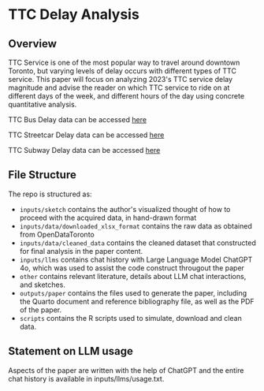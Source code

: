 # TTC Delay Analysis

## Overview

TTC Service is one of the most popular way to travel around downtown Toronto, but varying levels of delay occurs with different types of TTC service. This paper will focus on analyzing 2023's TTC service delay magnitude and advise the reader on which TTC service to ride on at different days of the week, and different hours of the day using concrete quantitative analysis.

TTC Bus Delay data can be accessed [here](https://open.toronto.ca/dataset/ttc-bus-delay-data/)

TTC Streetcar Delay data can be accessed [here](https://open.toronto.ca/dataset/ttc-streetcar-delay-data/)

TTC Subway Delay data can be accessed [here](https://open.toronto.ca/dataset/ttc-subway-delay-data/)


## File Structure

The repo is structured as:

-   `inputs/sketch` contains the author's visualized thought of how to proceed with the acquired data, in hand-drawn format
-   `inputs/data/downloaded_xlsx_format` contains the raw data as obtained from OpenDataToronto
-   `inputs/data/cleaned_data` contains the cleaned dataset that constructed for final analysis in the paper content.
-   `inputs/llms` contains chat history with Large Language Model ChatGPT 4o, which was used to assist the code construct througout the paper
-   `other` contains relevant literature, details about LLM chat interactions, and sketches.
-   `outputs/paper` contains the files used to generate the paper, including the Quarto document and reference bibliography file, as well as the PDF of the paper.
-   `scripts` contains the R scripts used to simulate, download and clean data.

## Statement on LLM usage

Aspects of the paper are written with the help of ChatGPT and the entire chat history is available in inputs/llms/usage.txt.
